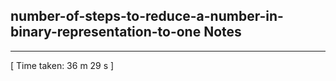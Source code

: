 <h2>number-of-steps-to-reduce-a-number-in-binary-representation-to-one Notes</h2><hr>[ Time taken: 36 m 29 s ]